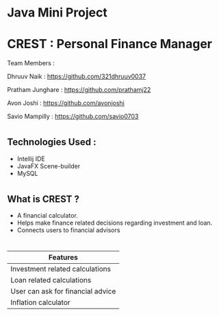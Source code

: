 # Java Mini Project
# CREST : Personal Finance Manager


Team Members :

Dhruuv Naik : https://github.com/321dhruuv0037

Pratham Junghare : https://github.com/prathamj22

Avon Joshi : https://github.com/avonjoshi

Savio Mampilly : https://github.com/savio0703


#

## Technologies Used :
* Intellij IDE
* JavaFX Scene-builder
* MySQL
#
## What is CREST ?
* A financial calculator. 
* Helps make finance related decisions regarding investment and loan.
* Connects users to financial advisors
#

| Features                          | 
|-----------------------------------|
| Investment related calculations   | 
| Loan related calculations         | 
| User can ask for financial advice |
| Inflation calculator              |

#

